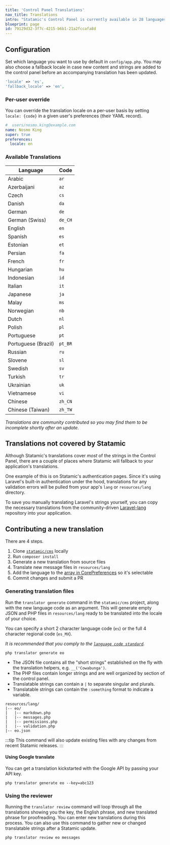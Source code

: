 ```yaml
---
title: 'Control Panel Translations'
nav_title: Translations
intro: "Statamic's Control Panel is currently available in 28 languages. We always welcome new translations!"
blueprint: page
id: 79129d32-3f7c-4215-b6b1-21a2fccafa8d
---
```

## Configuration

Set which language you want to use by default in `config/app.php`. You may also choose a fallback locale in case new content and strings are added to the control panel before an accompanying translation has been updated.

``` php
'locale' => 'es',
'fallback_locale' => 'en',
```

### Per-user override

You can override the translation locale on a per-user basis by setting `locale: {code}` in a given user's preferences (their YAML record).

``` yaml
#  users/nosmo.king@example.com
name: Nosmo King
super: true
preferences:
  locale: en
```

### Available Translations

| Language            | Code    |
|---------------------|---------|
| Arabic              | `ar`    |
| Azerbaijani         | `az`    |
| Czech               | `cs`    |
| Danish              | `da`    |
| German              | `de`    |
| German (Swiss)      | `de_CH` |
| English             | `en`    |
| Spanish             | `es`    |
| Estonian            | `et`    |
| Persian             | `fa`    |
| French              | `fr`    |
| Hungarian           | `hu`    |
| Indonesian          | `id`    |
| Italian             | `it`    |
| Japanese            | `ja`    |
| Malay               | `ms`    |
| Norwegian           | `nb`    |
| Dutch               | `nl`    |
| Polish              | `pl`    |
| Portuguese          | `pt`    |
| Portuguese (Brazil) | `pt_BR` |
| Russian             | `ru`    |
| Slovene             | `sl`    |
| Swedish             | `sv`    |
| Turkish             | `tr`    |
| Ukrainian           | `uk`    |
| Vietnamese          | `vi`    |
| Chinese             | `zh_CN` |
| Chinese (Taiwan)    | `zh_TW` |

_Translations are community contributed so you may find them to be incomplete shortly after an update._

## Translations not covered by Statamic

Although Statamic's translations cover *most* of the strings in the Control Panel, there are a couple of places where Statamic will fallback to your application's translations.

One example of this is on Statamic's authentication pages. Since it's using Laravel's built-in authentication under the hood, translations for any validation errors will be pulled from your app's `lang` or `resources/lang` directory.

To save you manually translating Laravel's strings yourself, you can copy the necessary translations from the community-driven [Laravel-lang](https://github.com/Laravel-Lang/lang/tree/main/locales) repository into your application.

## Contributing a new translation

There are 4 steps.

1. Clone [`statamic/cms`](https://github.com/statamic/cms) locally
2. Run `composer install`
3. Generate a new translation from source files
4. Translate new message files in `resources/lang`
5. Add the language to the [array in CorePreferences](https://github.com/statamic/cms/blob/cce7045e3f0ff418ee6e0a982a3830d604c6b64c/src/Preferences/CorePreferences.php#L56-L82) so it's selectable
6. Commit changes and submit a PR

### Generating translation files

Run the `translator generate` command in the `statamic/cms` project, along with the new language code as an argument. This will generate empty JSON and PHP files in `resources/lang` ready to be translated into the locale of your choice.

You can specify a short 2 character language code (`es`) or the full 4 character regional code (`es_MX`).

_It is recommended that you comply to the [`language code standard`](https://www.science.co.il/language/Codes.php)._

``` shell
php translator generate eo
```

- The JSON file contains all the "short strings" established on the fly with the translation helpers, e.g. `__('Cowabunga')`.
- The PHP files contain longer strings and are well organized by section of the control panel.
- Translatable strings can contain a `|` to separate singular and plurals.
- Translatable strings can contain the `:something` format to indicate a variable.

``` files theme:serendipity-light
resources/lang/
|-- eo/
|   |-- markdown.php
|   |-- messages.php
|   |-- permissions.php
|   |-- validation.php
|-- eo.json
```

:::tip
This command will also update existing files with any changes from recent Statamic releases.
:::

#### Using Google translate

You can get a translation kickstarted with the Google API by passing your API key.

``` shell
php translator generate eo --key=abc123
```

### Using the reviewer

Running the `translator review` command will loop through all the translations showing you the key, the English phrase, and new translated phrase for proofreading. You can enter new translations during this process. You can also use this command to gather new or changed translatable strings after a Statamic update.

``` shell
php translator review eo messages
```

